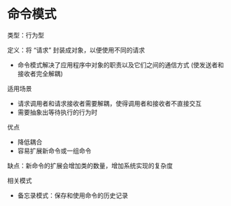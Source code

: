 # 命令模式

类型：行为型

定义：将 “请求” 封装成对象，以便使用不同的请求

- 命令模式解决了应用程序中对象的职责以及它们之间的通信方式 (使发送者和接收者完全解耦)

适用场景
- 请求调用者和请求接收者需要解耦，使得调用者和接收者不直接交互
- 需要抽象出等待执行的行为时

优点
- 降低耦合
- 容易扩展新命令或一组命令

缺点：新命令的扩展会增加类的数量，增加系统实现的复杂度

相关模式

- 备忘录模式：保存和使用命令的历史记录
